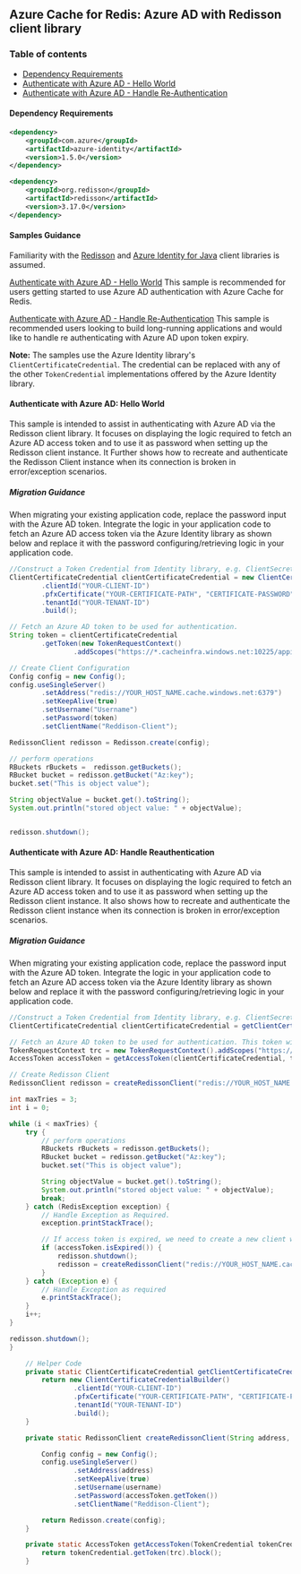 ## Azure Cache for Redis: Azure AD with Redisson client library

### Table of contents

- [Dependency Requirements](#dependency-requirements)
- [Authenticate with Azure AD - Hello World](#authenticate-with-azure-ad-hello-world)
- [Authenticate with Azure AD - Handle Re-Authentication](#authenticate-with-azure-ad-handle-re-authentication)

#### Dependency Requirements
```xml
<dependency>
    <groupId>com.azure</groupId>
    <artifactId>azure-identity</artifactId>
    <version>1.5.0</version>
</dependency>

<dependency>
    <groupId>org.redisson</groupId>
    <artifactId>redisson</artifactId>
    <version>3.17.0</version>
</dependency>
```

#### Samples Guidance
Familiarity with the [Redisson]() and [Azure Identity for Java](https://docs.microsoft.com/azure/developer/java/sdk/identity) client libraries is assumed.

[Authenticate with Azure AD - Hello World](#authenticate-with-azure-ad-hello-world)
This sample is recommended for users getting started to use Azure AD authentication with Azure Cache for Redis.

[Authenticate with Azure AD - Handle Re-Authentication](#authenticate-with-azure-ad-handle-re-authentication)
This sample is recommended users looking to build long-running applications and would like to handle re authenticating with Azure AD upon token expiry.

**Note:** The samples use the Azure Identity library's `ClientCertificateCredential`. The credential can be replaced with any of the other `TokenCredential` implementations offered by the Azure Identity library.

#### Authenticate with Azure AD: Hello World
This sample is intended to assist in authenticating with Azure AD via the Redisson client library. It focuses on displaying the logic required to fetch an Azure AD access token and to use it as password when setting up the Redisson client instance. It Further shows how to recreate and authenticate the Redisson Client instance when its connection is broken in error/exception scenarios.

##### Migration Guidance
When migrating your existing application code, replace the password input with the Azure AD token.
Integrate the logic in your application code to fetch an Azure AD access token via the Azure Identity library as shown below and replace it with the password configuring/retrieving logic in your application code.

```java
//Construct a Token Credential from Identity library, e.g. ClientSecretCredential / Client CertificateCredential / ManagedIdentityCredential etc.
ClientCertificateCredential clientCertificateCredential = new ClientCertificateCredentialBuilder()
        .clientId("YOUR-CLIENT-ID")
        .pfxCertificate("YOUR-CERTIFICATE-PATH", "CERTIFICATE-PASSWORD")
        .tenantId("YOUR-TENANT-ID")
        .build();

// Fetch an Azure AD token to be used for authentication.
String token = clientCertificateCredential
        .getToken(new TokenRequestContext()
                .addScopes("https://*.cacheinfra.windows.net:10225/appid/.default")).block().getToken();

// Create Client Configuration
Config config = new Config();
config.useSingleServer()
        .setAddress("redis://YOUR_HOST_NAME.cache.windows.net:6379")
        .setKeepAlive(true)
        .setUsername("Username")
        .setPassword(token)
        .setClientName("Reddison-Client");

RedissonClient redisson = Redisson.create(config);

// perform operations
RBuckets rBuckets =  redisson.getBuckets();
RBucket bucket = redisson.getBucket("Az:key");
bucket.set("This is object value");

String objectValue = bucket.get().toString();
System.out.println("stored object value: " + objectValue);


redisson.shutdown();
```

#### Authenticate with Azure AD: Handle Reauthentication
This sample is intended to assist in authenticating with Azure AD via Redisson client library. It focuses on displaying the logic required to fetch an Azure AD access token and to use it as password when setting up the Redisson client instance. It also shows how to recreate and authenticate the Redisson client instance when its connection is broken in error/exception scenarios.

##### Migration Guidance
When migrating your existing application code, replace the password input with the Azure AD token.
Integrate the logic in your application code to fetch an Azure AD access token via the Azure Identity library as shown below and replace it with the password configuring/retrieving logic in your application code.

```java
//Construct a Token Credential from Identity library, e.g. ClientSecretCredential / Client CertificateCredential / ManagedIdentityCredential etc.
ClientCertificateCredential clientCertificateCredential = getClientCertificateCredential();

// Fetch an Azure AD token to be used for authentication. This token will be used as the password.
TokenRequestContext trc = new TokenRequestContext().addScopes("https://*.cacheinfra.windows.net:10225/appid/.default");
AccessToken accessToken = getAccessToken(clientCertificateCredential, trc);

// Create Redisson Client
RedissonClient redisson = createRedissonClient("redis://YOUR_HOST_NAME.cache.windows.net:6379", "USERNAME", accessToken);

int maxTries = 3;
int i = 0;

while (i < maxTries) {
    try {
        // perform operations
        RBuckets rBuckets = redisson.getBuckets();
        RBucket bucket = redisson.getBucket("Az:key");
        bucket.set("This is object value");

        String objectValue = bucket.get().toString();
        System.out.println("stored object value: " + objectValue);
        break;
    } catch (RedisException exception) {
        // Handle Exception as Required.
        exception.printStackTrace();

        // If access token is expired, we need to create a new client with a valid token as password.
        if (accessToken.isExpired()) {
            redisson.shutdown();
            redisson = createRedissonClient("redis://YOUR_HOST_NAME.cache.windows.net:6379", "USERNAME", getAccessToken(clientCertificateCredential, trc));
        }
    } catch (Exception e) {
        // Handle Exception as required
        e.printStackTrace();
    }
    i++;
}

redisson.shutdown();
}

    // Helper Code
    private static ClientCertificateCredential getClientCertificateCredential() {
        return new ClientCertificateCredentialBuilder()
                .clientId("YOUR-CLIENT-ID")
                .pfxCertificate("YOUR-CERTIFICATE-PATH", "CERTIFICATE-PASSWORD")
                .tenantId("YOUR-TENANT-ID")
                .build();
    }

    private static RedissonClient createRedissonClient(String address, String username, AccessToken accessToken) {

        Config config = new Config();
        config.useSingleServer()
                .setAddress(address)
                .setKeepAlive(true)
                .setUsername(username)
                .setPassword(accessToken.getToken())
                .setClientName("Reddison-Client");

        return Redisson.create(config);
    }

    private static AccessToken getAccessToken(TokenCredential tokenCredential, TokenRequestContext trc) {
        return tokenCredential.getToken(trc).block();
    }
```
